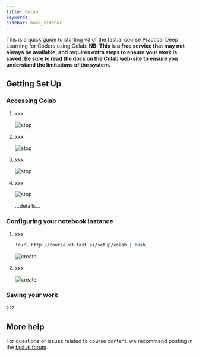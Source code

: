 ```yaml
---
title: Colab
keywords: 
sidebar: home_sidebar
---
```


This is a quick guide to starting v3 of the fast.ai course Practical Deep Learning for Coders using Colab. **NB: This is a free service that may not always be available, and requires extra steps to ensure your work is saved. Be sure to read the docs on the Colab web-site to ensure you understand the limitations of the system.**

## Getting Set Up

### Accessing Colab

1. xxx

    <img alt="stop" src="/images/colab/01.png" class="screenshot">

1. xxx

    <img alt="stop" src="/images/colab/02.png" class="screenshot">

1. xxx

    <img alt="stop" src="/images/colab/03.png" class="screenshot">

1. xxx

    <img alt="stop" src="/images/colab/04.png" class="screenshot">

    ...details...

### Configuring your notebook instance

1. xxx
    ```bash
    !curl http://course-v3.fast.ai/setup/colab | bash
    ```

    <img alt="create" src="/images/sagemaker/05.png" class="screenshot">

1. xxx

    <img alt="create" src="/images/sagemaker/06.png" class="screenshot">

### Saving your work

???

## More help

For questions or issues related to course content, we recommend posting in the [fast.ai forum](http://forums.fast.ai/).

